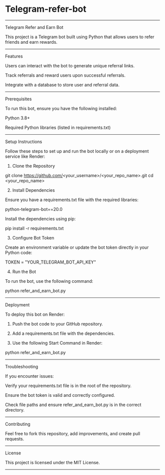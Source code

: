 # Telegram-refer-bot



---

Telegram Refer and Earn Bot

This project is a Telegram bot built using Python that allows users to refer friends and earn rewards.


---

Features

Users can interact with the bot to generate unique referral links.

Track referrals and reward users upon successful referrals.

Integrate with a database to store user and referral data.



---

Prerequisites

To run this bot, ensure you have the following installed:

Python 3.8+

Required Python libraries (listed in requirements.txt)



---

Setup Instructions

Follow these steps to set up and run the bot locally or on a deployment service like Render:

1. Clone the Repository

git clone https://github.com/<your_username>/<your_repo_name>.git
cd <your_repo_name>

2. Install Dependencies

Ensure you have a requirements.txt file with the required libraries:

python-telegram-bot==20.0

Install the dependencies using pip:

pip install -r requirements.txt

3. Configure Bot Token

Create an environment variable or update the bot token directly in your Python code:

TOKEN = "YOUR_TELEGRAM_BOT_API_KEY"

4. Run the Bot

To run the bot, use the following command:

python refer_and_earn_bot.py


---

Deployment

To deploy this bot on Render:

1. Push the bot code to your GitHub repository.


2. Add a requirements.txt file with the dependencies.


3. Use the following Start Command in Render:

python refer_and_earn_bot.py




---

Troubleshooting

If you encounter issues:

Verify your requirements.txt file is in the root of the repository.

Ensure the bot token is valid and correctly configured.

Check file paths and ensure refer_and_earn_bot.py is in the correct directory.



---

Contributing

Feel free to fork this repository, add improvements, and create pull requests.


---

License

This project is licensed under the MIT License.


---


